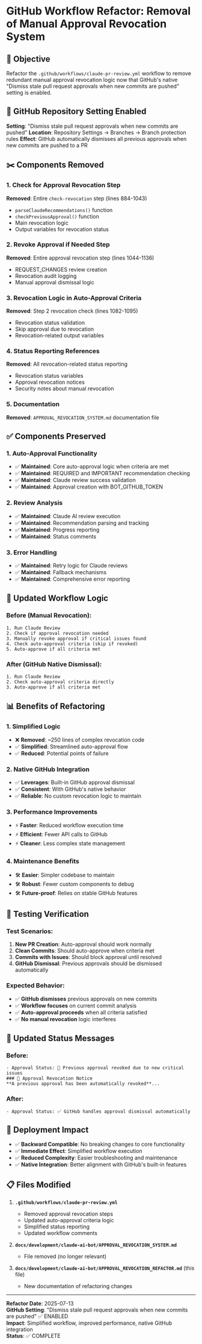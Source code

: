 # GitHub Workflow Refactor: Removal of Manual Approval Revocation System

## 🎯 Objective

Refactor the `.github/workflows/claude-pr-review.yml` workflow to remove redundant manual approval revocation logic now that GitHub's native "Dismiss stale pull request approvals when new commits are pushed" setting is enabled.

## 🔧 GitHub Repository Setting Enabled

**Setting**: "Dismiss stale pull request approvals when new commits are pushed"
**Location**: Repository Settings → Branches → Branch protection rules
**Effect**: GitHub automatically dismisses all previous approvals when new commits are pushed to a PR

## ✂️ Components Removed

### 1. **Check for Approval Revocation Step**
**Removed**: Entire `check-revocation` step (lines 884-1043)
- `parseClaudeRecommendations()` function
- `checkPreviousApproval()` function  
- Main revocation logic
- Output variables for revocation status

### 2. **Revoke Approval if Needed Step**
**Removed**: Entire approval revocation step (lines 1044-1136)
- REQUEST_CHANGES review creation
- Revocation audit logging
- Manual approval dismissal logic

### 3. **Revocation Logic in Auto-Approval Criteria**
**Removed**: Step 2 revocation check (lines 1082-1095)
- Revocation status validation
- Skip approval due to revocation
- Revocation-related output variables

### 4. **Status Reporting References**
**Removed**: All revocation-related status reporting
- Revocation status variables
- Approval revocation notices
- Security notes about manual revocation

### 5. **Documentation**
**Removed**: `APPROVAL_REVOCATION_SYSTEM.md` documentation file

## ✅ Components Preserved

### 1. **Auto-Approval Functionality**
- ✅ **Maintained**: Core auto-approval logic when criteria are met
- ✅ **Maintained**: REQUIRED and IMPORTANT recommendation checking
- ✅ **Maintained**: Claude review success validation
- ✅ **Maintained**: Approval creation with BOT_GITHUB_TOKEN

### 2. **Review Analysis**
- ✅ **Maintained**: Claude AI review execution
- ✅ **Maintained**: Recommendation parsing and tracking
- ✅ **Maintained**: Progress reporting
- ✅ **Maintained**: Status comments

### 3. **Error Handling**
- ✅ **Maintained**: Retry logic for Claude reviews
- ✅ **Maintained**: Fallback mechanisms
- ✅ **Maintained**: Comprehensive error reporting

## 🔄 Updated Workflow Logic

### Before (Manual Revocation):
```
1. Run Claude Review
2. Check if approval revocation needed
3. Manually revoke approval if critical issues found
4. Check auto-approval criteria (skip if revoked)
5. Auto-approve if all criteria met
```

### After (GitHub Native Dismissal):
```
1. Run Claude Review
2. Check auto-approval criteria directly
3. Auto-approve if all criteria met
```

## 📊 Benefits of Refactoring

### 1. **Simplified Logic**
- ❌ **Removed**: ~250 lines of complex revocation code
- ✅ **Simplified**: Streamlined auto-approval flow
- ✅ **Reduced**: Potential points of failure

### 2. **Native GitHub Integration**
- ✅ **Leverages**: Built-in GitHub approval dismissal
- ✅ **Consistent**: With GitHub's native behavior
- ✅ **Reliable**: No custom revocation logic to maintain

### 3. **Performance Improvements**
- ⚡ **Faster**: Reduced workflow execution time
- ⚡ **Efficient**: Fewer API calls to GitHub
- ⚡ **Cleaner**: Less complex state management

### 4. **Maintenance Benefits**
- 🛠️ **Easier**: Simpler codebase to maintain
- 🛠️ **Robust**: Fewer custom components to debug
- 🛠️ **Future-proof**: Relies on stable GitHub features

## 🧪 Testing Verification

### Test Scenarios:
1. **New PR Creation**: Auto-approval should work normally
2. **Clean Commits**: Should auto-approve when criteria met
3. **Commits with Issues**: Should block approval until resolved
4. **GitHub Dismissal**: Previous approvals should be dismissed automatically

### Expected Behavior:
- ✅ **GitHub dismisses** previous approvals on new commits
- ✅ **Workflow focuses** on current commit analysis
- ✅ **Auto-approval proceeds** when all criteria satisfied
- ✅ **No manual revocation** logic interferes

## 📝 Updated Status Messages

### Before:
```
- Approval Status: 🚨 Previous approval revoked due to new critical issues
### 🚨 Approval Revocation Notice
**A previous approval has been automatically revoked**...
```

### After:
```
- Approval Status: ✅ GitHub handles approval dismissal automatically
```

## 🚀 Deployment Impact

- ✅ **Backward Compatible**: No breaking changes to core functionality
- ✅ **Immediate Effect**: Simplified workflow execution
- ✅ **Reduced Complexity**: Easier troubleshooting and maintenance
- ✅ **Native Integration**: Better alignment with GitHub's built-in features

## 📋 Files Modified

1. **`.github/workflows/claude-pr-review.yml`**
   - Removed approval revocation steps
   - Updated auto-approval criteria logic
   - Simplified status reporting
   - Updated workflow comments

2. **`docs/development/claude-ai-bot/APPROVAL_REVOCATION_SYSTEM.md`**
   - File removed (no longer relevant)

3. **`docs/development/claude-ai-bot/APPROVAL_REVOCATION_REFACTOR.md`** (this file)
   - New documentation of refactoring changes

---

**Refactor Date**: 2025-07-13  
**GitHub Setting**: "Dismiss stale pull request approvals when new commits are pushed" ✅ ENABLED  
**Impact**: Simplified workflow, improved performance, native GitHub integration  
**Status**: ✅ COMPLETE

